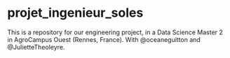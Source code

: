 # projet_ingenieur_soles

This is a repository for our engineering project, in a Data Science Master 2 in AgroCampus Ouest (Rennes, France).
With @oceaneguitton and @JulietteTheoleyre.
